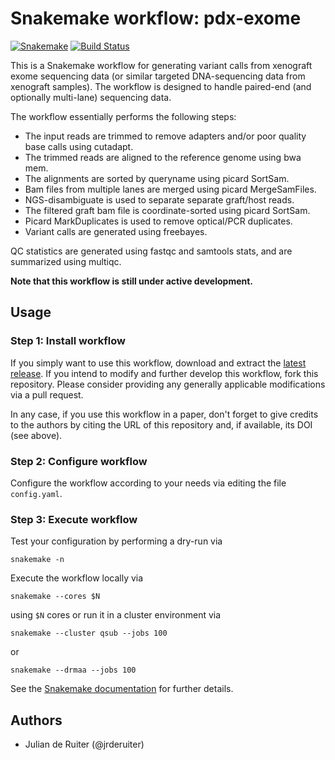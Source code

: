 # Snakemake workflow: pdx-exome

[![Snakemake](https://img.shields.io/badge/snakemake-≥3.12.0-brightgreen.svg)](https://snakemake.bitbucket.io)
[![Build Status](https://travis-ci.org/snakemake-workflows/pdx-exome.svg?branch=master)](https://travis-ci.org/snakemake-workflows/pdx-exome)

This is a Snakemake workflow for generating variant calls from xenograft exome
sequencing data (or similar targeted DNA-sequencing data from xenograft
samples). The workflow is designed to handle paired-end (and optionally
multi-lane) sequencing data.

The workflow essentially performs the following steps:

* The input reads are trimmed to remove adapters and/or poor quality base calls
  using cutadapt.
* The trimmed reads are aligned to the reference genome using bwa mem.
* The alignments are sorted by queryname using picard SortSam.
* Bam files from multiple lanes are merged using picard MergeSamFiles.
* NGS-disambiguate is used to separate separate graft/host reads.
* The filtered graft bam file is coordinate-sorted using picard SortSam.
* Picard MarkDuplicates is used to remove optical/PCR duplicates.
* Variant calls are generated using freebayes.

QC statistics are generated using fastqc and samtools stats, and are summarized
using multiqc.

**Note that this workflow is still under active development.**

## Usage

### Step 1: Install workflow

If you simply want to use this workflow, download and extract the [latest release](https://github.com/snakemake-workflows/pdx-exome/releases).
If you intend to modify and further develop this workflow, fork this
repository. Please consider providing any generally applicable modifications
via a pull request.

In any case, if you use this workflow in a paper, don't forget to give credits
to the authors by citing the URL of this repository and, if available, its
DOI (see above).

### Step 2: Configure workflow

Configure the workflow according to your needs via editing the file
`config.yaml`.

### Step 3: Execute workflow

Test your configuration by performing a dry-run via

    snakemake -n

Execute the workflow locally via

    snakemake --cores $N

using `$N` cores or run it in a cluster environment via

    snakemake --cluster qsub --jobs 100

or

    snakemake --drmaa --jobs 100

See the [Snakemake documentation](https://snakemake.readthedocs.io) for
further details.

## Authors

* Julian de Ruiter (@jrderuiter)
